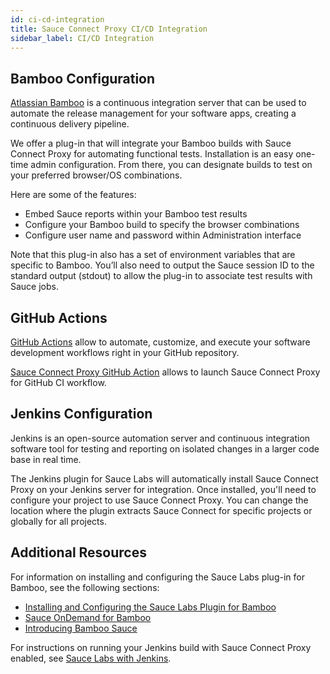 ```yaml
---
id: ci-cd-integration
title: Sauce Connect Proxy CI/CD Integration
sidebar_label: CI/CD Integration
---
```


## Bamboo Configuration

[Atlassian Bamboo](https://www.atlassian.com/software/bamboo) is a continuous integration server that can be used to automate the release management for your software apps, creating a continuous delivery pipeline.

We offer a plug-in that will integrate your Bamboo builds with Sauce Connect Proxy for automating functional tests. Installation is an easy one-time admin configuration. From there, you can designate builds to test on your preferred browser/OS combinations.

Here are some of the features:

- Embed Sauce reports within your Bamboo test results
- Configure your Bamboo build to specify the browser combinations
- Configure user name and password within Administration interface

Note that this plug-in also has a set of environment variables that are specific to Bamboo. You’ll also need to output the Sauce session ID to the standard output (stdout) to allow the plug-in to associate test results with Sauce jobs.

## GitHub Actions

[GitHub Actions](https://docs.github.com/en/actions) allow to automate, customize, and execute your software development workflows right in your GitHub repository.

[Sauce Connect Proxy GitHub Action](https://github.com/marketplace/actions/sauce-connect-proxy-action) allows to launch Sauce Connect Proxy for GitHub CI workflow.

## Jenkins Configuration

Jenkins is an open-source automation server and continuous integration software tool for testing and reporting on isolated changes in a larger code base in real time.

The Jenkins plugin for Sauce Labs will automatically install Sauce Connect Proxy on your Jenkins server for integration. Once installed, you'll need to configure your project to use Sauce Connect Proxy. You can change the location where the plugin extracts Sauce Connect for specific projects or globally for all projects.

## Additional Resources

For information on installing and configuring the Sauce Labs plug-in for Bamboo, see the following sections:

- [Installing and Configuring the Sauce Labs Plugin for Bamboo](/basics/integrations/bamboo)
- [Sauce OnDemand for Bamboo](https://marketplace.atlassian.com/apps/30134/sauce-ondemand-for-bamboo)
- [Introducing Bamboo Sauce](https://saucelabs.com/blog/introducing-bamboo-sauce-)

For instructions on running your Jenkins build with Sauce Connect Proxy enabled, see [Sauce Labs with Jenkins](/basics/integrations/jenkins).
